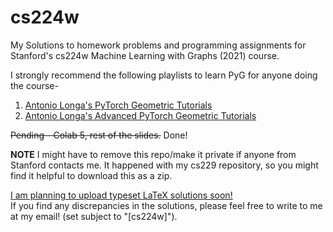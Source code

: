 # cs224w
My Solutions to homework problems and programming assignments for Stanford's cs224w Machine Learning with Graphs (2021) course.

I strongly recommend the following playlists to learn PyG for anyone doing the course- 
1. [Antonio Longa's PyTorch Geometric Tutorials](https://www.youtube.com/playlist?list=PLGMXrbDNfqTzqxB1IGgimuhtfAhGd8lHF)
2. [Antonio Longa's Advanced PyTorch Geometric Tutorials](https://www.youtube.com/playlist?list=PLGMXrbDNfqTwPxitLVHEbT9Pd6-oR_cud)

<s>Pending - Colab 5, rest of the slides.</s> Done!

<b>NOTE</b> I might have to remove this repo/make it private if anyone from Stanford contacts me. It happened with my cs229 repository, so you might find it helpful to download this as a zip.

<u>I am planning to upload typeset LaTeX solutions soon!</u><br>
If you find any discrepancies in the solutions, please feel free to write to me at my email! (set subject to "[cs224w]").
